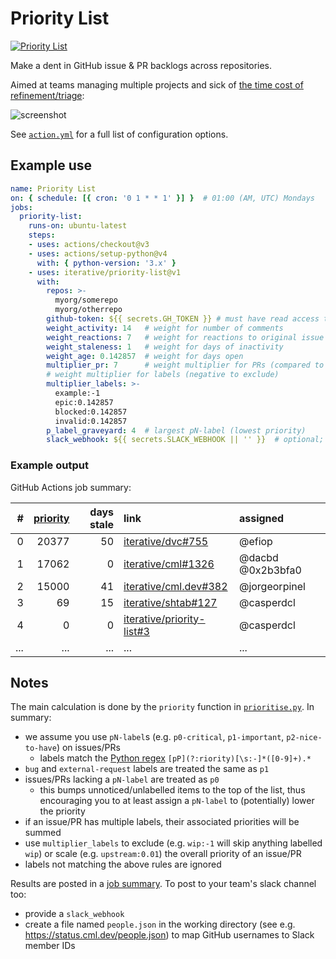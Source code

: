 # Priority List

[![Priority List](https://img.shields.io/github/actions/workflow/status/iterative/priority-list/weekly.yml?label=action&logo=GitHub)](https://github.com/iterative/priority-list/actions/workflows/weekly.yml)

Make a dent in GitHub issue & PR backlogs across repositories.

Aimed at teams managing multiple projects and sick of [the time cost of refinement/triage](https://xkcd.com/1445):

![screenshot](https://imgs.xkcd.com/comics/efficiency.png "xkcd#1445")

See [`action.yml`](./action.yml) for a full list of configuration options.

## Example use

```yaml
name: Priority List
on: { schedule: [{ cron: '0 1 * * 1' }] }  # 01:00 (AM, UTC) Mondays
jobs:
  priority-list:
    runs-on: ubuntu-latest
    steps:
    - uses: actions/checkout@v3
    - uses: actions/setup-python@v4
      with: { python-version: '3.x' }
    - uses: iterative/priority-list@v1
      with:
        repos: >-
          myorg/somerepo
          myorg/otherrepo
        github-token: ${{ secrets.GH_TOKEN }} # must have read access to `repos`
        weight_activity: 14   # weight for number of comments
        weight_reactions: 7   # weight for reactions to original issue
        weight_staleness: 1   # weight for days of inactivity
        weight_age: 0.142857  # weight for days open
        multiplier_pr: 7      # weight multiplier for PRs (compared to issues)
        # weight multiplier for labels (negative to exclude)
        multiplier_labels: >-
          example:-1
          epic:0.142857
          blocked:0.142857
          invalid:0.142857
        p_label_graveyard: 4  # largest pN-label (lowest priority)
        slack_webhook: ${{ secrets.SLACK_WEBHOOK || '' }}  # optional; requires `people.json`
```

### Example output

GitHub Actions job summary:

#|[priority](https://github.com/iterative/priority-list#notes)|days stale|link|assigned
-:|-:|-:|:-|:-
0|20377|50|[iterative/dvc#755](https://github.com/iterative/dvc/issues/755)|@efiop
1|17062|0|[iterative/cml#1326](https://github.com/iterative/cml/pull/1326)|@dacbd @0x2b3bfa0
2|15000|41|[iterative/cml.dev#382](https://github.com/iterative/cml.dev/pull/382)|@jorgeorpinel
3|69|15|[iterative/shtab#127](https://github.com/iterative/shtab/issues/127)|@casperdcl
4|0|0|[iterative/priority-list#3](https://github.com/iterative/priority-list/issues/3)|@casperdcl
...|...|...|...|...

## Notes

The main calculation is done by the `priority` function in [`prioritise.py`](./prioritise.py). In summary:

- we assume you use `pN-label`s (e.g. `p0-critical`, `p1-important`, `p2-nice-to-have`) on issues/PRs
  + labels match the [Python regex](https://docs.python.org/3/library/re.html#regular-expression-syntax) `[pP](?:riority)[\s:-]*([0-9]+).*`
- `bug` and `external-request` labels are treated the same as `p1`
- issues/PRs lacking a `pN-label` are treated as `p0`
  + this bumps unnoticed/unlabelled items to the top of the list, thus encouraging you to at least assign a `pN-label` to (potentially) lower the priority
- if an issue/PR has multiple labels, their associated priorities will be summed
- use `multiplier_labels` to exclude (e.g. `wip:-1` will skip anything labelled `wip`) or scale (e.g. `upstream:0.01`) the overall priority of an issue/PR
- labels not matching the above rules are ignored

Results are posted in a [job summary](https://docs.github.com/actions/using-workflows/workflow-commands-for-github-actions#adding-a-job-summary). To post to your team's slack channel too:

- provide a `slack_webhook`
- create a file named `people.json` in the working directory (see e.g. https://status.cml.dev/people.json) to map GitHub usernames to Slack member IDs
